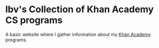 # lbv's Collection of Khan Academy CS programs #

A basic website where I gather information about my [Khan
Academy](http://www.khanacademy.org/) programs.
